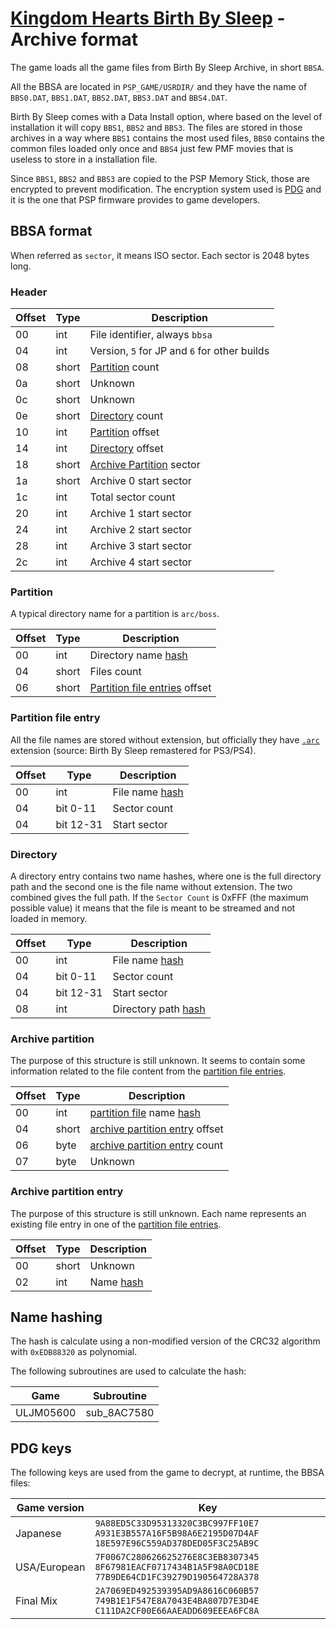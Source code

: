 # [Kingdom Hearts Birth By Sleep](index.md) - Archive format

The game loads all the game files from Birth By Sleep Archive, in short `BBSA`.

All the BBSA are located in `PSP_GAME/USRDIR/` and they have the name of `BBS0.DAT`, `BBS1.DAT`, `BBS2.DAT`, `BBS3.DAT` and `BBS4.DAT`.

Birth By Sleep comes with a Data Install option, where based on the level of installation it will copy `BBS1`, `BBS2` and `BBS3`. The files are stored in those archives in a way where `BBS1` contains the most used files, `BBS0` contains the common files loaded only once and `BBS4` just few PMF movies that is useless to store in a installation file.

Since `BBS1`, `BBS2` and `BBS3` are copied to the PSP Memory Stick, those are encrypted to prevent modification. The encryption system used is [PDG](#pdg-keys) and it is the one that PSP firmware provides to game developers.

## BBSA format

When referred as `sector`, it means ISO sector. Each sector is 2048 bytes long.

### Header

| Offset | Type  | Description
|--------|-------|------------
| 00     | int   | File identifier, always `bbsa`
| 04     | int   | Version, `5` for JP and `6` for other builds
| 08     | short | [Partition](#partition) count
| 0a     | short | Unknown
| 0c     | short | Unknown
| 0e     | short | [Directory](#directory) count
| 10     | int   | [Partition](#partition) offset
| 14     | int   | [Directory](#directory) offset
| 18     | short | [Archive Partition](#archive-partition) sector
| 1a     | short | Archive 0 start sector
| 1c     | int  | Total sector count
| 20     | int | Archive 1 start sector
| 24     | int | Archive 2 start sector
| 28     | int | Archive 3 start sector
| 2c     | int | Archive 4 start sector

### Partition

A typical directory name for a partition is `arc/boss`.

| Offset | Type  | Description
|--------|-------|------------
| 00     | int   | Directory name [hash](#name-hashing)
| 04     | short | Files count
| 06     | short | [Partition file entries](#partition-file-entry) offset

### Partition file entry

All the file names are stored without extension, but officially they have [`.arc`](arc.md) extension (source: Birth By Sleep remastered for PS3/PS4).

| Offset | Type  | Description
|--------|-------|------------
| 00     | int   | File name [hash](#name-hashing)
| 04     | bit 0-11 | Sector count
| 04     | bit 12-31 | Start sector

### Directory

A directory entry contains two name hashes, where one is the full directory path and the second one is the file name without extension. The two combined gives the full path. If the `Sector Count` is 0xFFF (the maximum possible value) it means that the file is meant to be streamed and not loaded in memory.

| Offset | Type  | Description
|--------|-------|------------
| 00     | int   | File name [hash](#name-hashing)
| 04     | bit 0-11 | Sector count
| 04     | bit 12-31 | Start sector
| 08     | int   | Directory path [hash](#name-hashing)

### Archive partition

The purpose of this structure is still unknown. It seems to contain some information related to the file content from the [partition file entries](#partition-file-entry).

| Offset | Type  | Description
|--------|-------|------------
| 00     | int   | [partition file](#partition-file-entry) name [hash](#name-hashing)
| 04     | short | [archive partition entry](#archive-partition-entry) offset
| 06     | byte  | [archive partition entry](#archive-partition-entry) count
| 07     | byte  | Unknown

### Archive partition entry

The purpose of this structure is still unknown. Each name represents an existing file entry in one of the [partition file entries](#partition-file-entry).

| Offset | Type  | Description
|--------|-------|------------
| 00     | short | Unknown
| 02     | int   | Name [hash](#name-hashing)

## Name hashing

The hash is calculate using a non-modified version of the CRC32 algorithm with `0xEDB88320` as polynomial.

The following subroutines are used to calculate the hash:

| Game      | Subroutine |
|-----------|-------------|
| ULJM05600 | sub_8AC7580 |

## PDG keys

The following keys are used from the game to decrypt, at runtime, the BBSA files:

| Game version | Key |
|--------------|-----|
| Japanese     | `9A88ED5C33D95313320C3BC997FF10E7 A931E3B557A16F5B98A6E2195D07D4AF 18E597E96C559AD378DED05F3C25AB9C`
| USA/European | `7F0067C280626625276E8C3EB8307345 8F67981EACF0717434B1A5F98A0CD18E 77B9DE64CD1FC39279D190564728A378`
| Final Mix    | `2A7069ED492539395AD9A8616C060B57 749B1E1F547E8A7043E4BA807D7E3D4E C111DA2CF00E66AAEADD609EEEA6FC8A`
